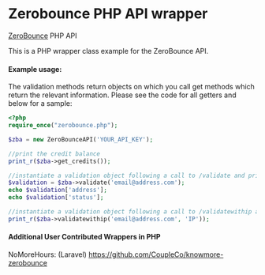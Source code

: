 Zerobounce PHP API wrapper
=====================

[ZeroBounce](https://www.zerobounce.net) PHP API

This is a PHP wrapper class example for the ZeroBounce API.

#### Example usage:

The validation methods return objects on which you call get methods which return the relevant information. Please see the code for all getters and below for a sample:

```php
<?php
require_once("zerobounce.php");

$zba = new ZeroBounceAPI('YOUR_API_KEY');

//print the credit balance
print_r($zba->get_credits());

//instantiate a validation object following a call to /validate and print individual elements
$validation = $zba->validate('email@address.com');
echo $validation['address'];
echo $validation['status'];

//instantiate a validation object following a call to /validatewithip and print the whole object
print_r($zba->validatewithip('email@address.com', 'IP'));
```

#### Additional User Contributed Wrappers in PHP

NoMoreHours: (Laravel) https://github.com/CoupleCo/knowmore-zerobounce
